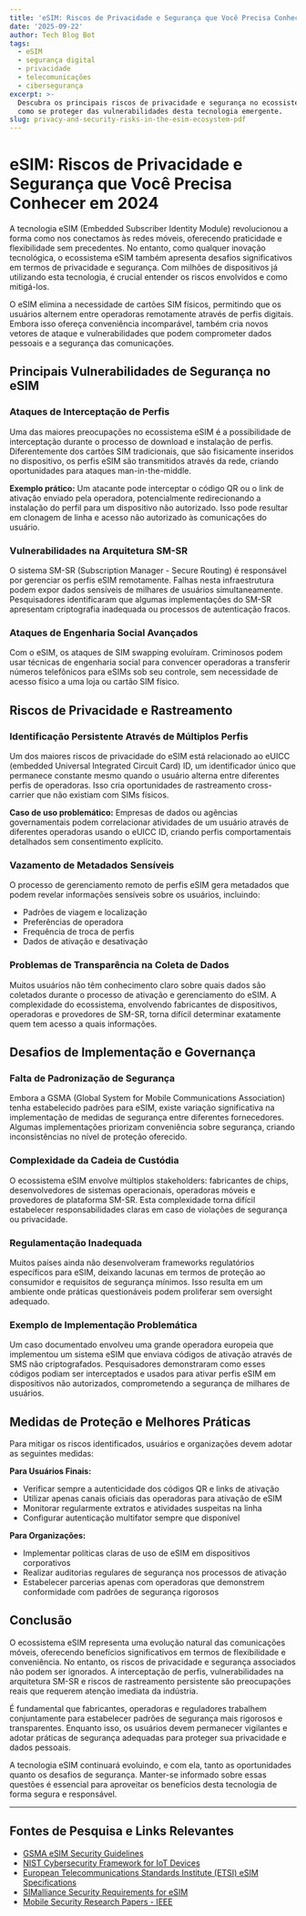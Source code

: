 ```yaml
---
title: 'eSIM: Riscos de Privacidade e Segurança que Você Precisa Conhecer em 2024'
date: '2025-09-22'
author: Tech Blog Bot
tags:
  - eSIM
  - segurança digital
  - privacidade
  - telecomunicações
  - cibersegurança
excerpt: >-
  Descubra os principais riscos de privacidade e segurança no ecossistema eSIM e
  como se proteger das vulnerabilidades desta tecnologia emergente.
slug: privacy-and-security-risks-in-the-esim-ecosystem-pdf
---
```


# eSIM: Riscos de Privacidade e Segurança que Você Precisa Conhecer em 2024

A tecnologia eSIM (Embedded Subscriber Identity Module) revolucionou a forma como nos conectamos às redes móveis, oferecendo praticidade e flexibilidade sem precedentes. No entanto, como qualquer inovação tecnológica, o ecossistema eSIM também apresenta desafios significativos em termos de privacidade e segurança. Com milhões de dispositivos já utilizando esta tecnologia, é crucial entender os riscos envolvidos e como mitigá-los.

O eSIM elimina a necessidade de cartões SIM físicos, permitindo que os usuários alternem entre operadoras remotamente através de perfis digitais. Embora isso ofereça conveniência incomparável, também cria novos vetores de ataque e vulnerabilidades que podem comprometer dados pessoais e a segurança das comunicações.

## Principais Vulnerabilidades de Segurança no eSIM

### Ataques de Interceptação de Perfis

Uma das maiores preocupações no ecossistema eSIM é a possibilidade de interceptação durante o processo de download e instalação de perfis. Diferentemente dos cartões SIM tradicionais, que são fisicamente inseridos no dispositivo, os perfis eSIM são transmitidos através da rede, criando oportunidades para ataques man-in-the-middle.

**Exemplo prático:** Um atacante pode interceptar o código QR ou o link de ativação enviado pela operadora, potencialmente redirecionando a instalação do perfil para um dispositivo não autorizado. Isso pode resultar em clonagem de linha e acesso não autorizado às comunicações do usuário.

### Vulnerabilidades na Arquitetura SM-SR

O sistema SM-SR (Subscription Manager - Secure Routing) é responsável por gerenciar os perfis eSIM remotamente. Falhas nesta infraestrutura podem expor dados sensíveis de milhares de usuários simultaneamente. Pesquisadores identificaram que algumas implementações do SM-SR apresentam criptografia inadequada ou processos de autenticação fracos.

### Ataques de Engenharia Social Avançados

Com o eSIM, os ataques de SIM swapping evoluíram. Criminosos podem usar técnicas de engenharia social para convencer operadoras a transferir números telefônicos para eSIMs sob seu controle, sem necessidade de acesso físico a uma loja ou cartão SIM físico.

## Riscos de Privacidade e Rastreamento

### Identificação Persistente Através de Múltiplos Perfis

Um dos maiores riscos de privacidade do eSIM está relacionado ao eUICC (embedded Universal Integrated Circuit Card) ID, um identificador único que permanece constante mesmo quando o usuário alterna entre diferentes perfis de operadoras. Isso cria oportunidades de rastreamento cross-carrier que não existiam com SIMs físicos.

**Caso de uso problemático:** Empresas de dados ou agências governamentais podem correlacionar atividades de um usuário através de diferentes operadoras usando o eUICC ID, criando perfis comportamentais detalhados sem consentimento explícito.

### Vazamento de Metadados Sensíveis

O processo de gerenciamento remoto de perfis eSIM gera metadados que podem revelar informações sensíveis sobre os usuários, incluindo:

- Padrões de viagem e localização
- Preferências de operadora
- Frequência de troca de perfis
- Dados de ativação e desativação

### Problemas de Transparência na Coleta de Dados

Muitos usuários não têm conhecimento claro sobre quais dados são coletados durante o processo de ativação e gerenciamento do eSIM. A complexidade do ecossistema, envolvendo fabricantes de dispositivos, operadoras e provedores de SM-SR, torna difícil determinar exatamente quem tem acesso a quais informações.

## Desafios de Implementação e Governança

### Falta de Padronização de Segurança

Embora a GSMA (Global System for Mobile Communications Association) tenha estabelecido padrões para eSIM, existe variação significativa na implementação de medidas de segurança entre diferentes fornecedores. Algumas implementações priorizam conveniência sobre segurança, criando inconsistências no nível de proteção oferecido.

### Complexidade da Cadeia de Custódia

O ecossistema eSIM envolve múltiplos stakeholders: fabricantes de chips, desenvolvedores de sistemas operacionais, operadoras móveis e provedores de plataforma SM-SR. Esta complexidade torna difícil estabelecer responsabilidades claras em caso de violações de segurança ou privacidade.

### Regulamentação Inadequada

Muitos países ainda não desenvolveram frameworks regulatórios específicos para eSIM, deixando lacunas em termos de proteção ao consumidor e requisitos de segurança mínimos. Isso resulta em um ambiente onde práticas questionáveis podem proliferar sem oversight adequado.

### Exemplo de Implementação Problemática

Um caso documentado envolveu uma grande operadora europeia que implementou um sistema eSIM que enviava códigos de ativação através de SMS não criptografados. Pesquisadores demonstraram como esses códigos podiam ser interceptados e usados para ativar perfis eSIM em dispositivos não autorizados, comprometendo a segurança de milhares de usuários.

## Medidas de Proteção e Melhores Práticas

Para mitigar os riscos identificados, usuários e organizações devem adotar as seguintes medidas:

**Para Usuários Finais:**
- Verificar sempre a autenticidade dos códigos QR e links de ativação
- Utilizar apenas canais oficiais das operadoras para ativação de eSIM
- Monitorar regularmente extratos e atividades suspeitas na linha
- Configurar autenticação multifator sempre que disponível

**Para Organizações:**
- Implementar políticas claras de uso de eSIM em dispositivos corporativos
- Realizar auditorias regulares de segurança nos processos de ativação
- Estabelecer parcerias apenas com operadoras que demonstrem conformidade com padrões de segurança rigorosos

## Conclusão

O ecossistema eSIM representa uma evolução natural das comunicações móveis, oferecendo benefícios significativos em termos de flexibilidade e conveniência. No entanto, os riscos de privacidade e segurança associados não podem ser ignorados. A interceptação de perfis, vulnerabilidades na arquitetura SM-SR e riscos de rastreamento persistente são preocupações reais que requerem atenção imediata da indústria.

É fundamental que fabricantes, operadoras e reguladores trabalhem conjuntamente para estabelecer padrões de segurança mais rigorosos e transparentes. Enquanto isso, os usuários devem permanecer vigilantes e adotar práticas de segurança adequadas para proteger sua privacidade e dados pessoais.

A tecnologia eSIM continuará evoluindo, e com ela, tanto as oportunidades quanto os desafios de segurança. Manter-se informado sobre essas questões é essencial para aproveitar os benefícios desta tecnologia de forma segura e responsável.

---

## Fontes de Pesquisa e Links Relevantes

- [GSMA eSIM Security Guidelines](https://www.gsma.com/esim/)
- [NIST Cybersecurity Framework for IoT Devices](https://www.nist.gov/cyberframework)
- [European Telecommunications Standards Institute (ETSI) eSIM Specifications](https://www.etsi.org/)
- [SIMalliance Security Requirements for eSIM](https://simalliance.org/)
- [Mobile Security Research Papers - IEEE](https://ieeexplore.ieee.org/)
